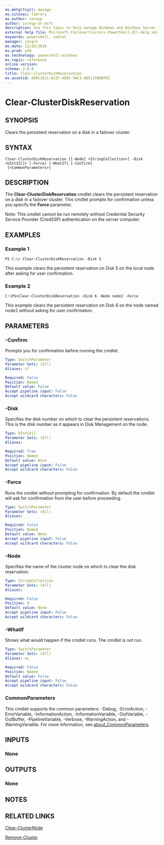 ```yaml
---
ms.mktglfcycl: manage
ms.sitesec: library
ms.author: coreyp
author: coreyp-at-msft
description: Use this topic to help manage Windows and Windows Server technologies with Windows PowerShell.
external help file: Microsoft.FailoverClusters.PowerShell.dll-Help.xml
keywords: powershell, cmdlet
manager: jasgro
ms.date: 12/20/2016
ms.prod: w10
ms.technology: powershell-windows
ms.topic: reference
online version: 
schema: 2.0.0
title: Clear-ClusterDiskReservation
ms.assetid: A99C3621-A137-4EB1-9AC1-A05115BDDFD3
---
```


# Clear-ClusterDiskReservation

## SYNOPSIS
Clears the persistent reservation on a disk in a failover cluster.

## SYNTAX

```
Clear-ClusterDiskReservation [[-Node] <StringCollection>] -Disk <UInt32[]> [-Force] [-WhatIf] [-Confirm]
 [<CommonParameters>]
```

## DESCRIPTION
The **Clear-ClusterDiskReservation** cmdlet clears the persistent reservation on a disk in a failover cluster.
This cmdlet prompts for confirmation unless you specify the **Force** parameter.

Note: This cmdlet cannot be run remotely without Credential Security Service Provider (CredSSP) authentication on the server computer.

## EXAMPLES

### Example 1
```
PS C:\> Clear-ClusterDiskReservation -Disk 5
```

This example clears the persistent reservation on Disk 5 on the local node after asking for user confirmation.

### Example 2
```
C:\PS>Clear-ClusterDiskReservation -Disk 6 -Node node2 -Force
```

This example clears the persistent reservation on Disk 6 on the node named node2 without asking for user confirmation.

## PARAMETERS

### -Confirm
Prompts you for confirmation before running the cmdlet.

```yaml
Type: SwitchParameter
Parameter Sets: (All)
Aliases: cf

Required: False
Position: Named
Default value: False
Accept pipeline input: False
Accept wildcard characters: False
```

### -Disk
Specifies the disk number on which to clear the persistent reservations.
This is the disk number as it appears in Disk Management on the node.

```yaml
Type: UInt32[]
Parameter Sets: (All)
Aliases: 

Required: True
Position: Named
Default value: None
Accept pipeline input: False
Accept wildcard characters: False
```

### -Force
Runs the cmdlet without prompting for confirmation.
By default the cmdlet will ask for confirmation from the user before proceeding.

```yaml
Type: SwitchParameter
Parameter Sets: (All)
Aliases: 

Required: False
Position: Named
Default value: None
Accept pipeline input: False
Accept wildcard characters: False
```

### -Node
Specifies the name of the cluster node on which to clear the disk reservation.

```yaml
Type: StringCollection
Parameter Sets: (All)
Aliases: 

Required: False
Position: 0
Default value: None
Accept pipeline input: False
Accept wildcard characters: False
```

### -WhatIf
Shows what would happen if the cmdlet runs.
The cmdlet is not run.

```yaml
Type: SwitchParameter
Parameter Sets: (All)
Aliases: wi

Required: False
Position: Named
Default value: False
Accept pipeline input: False
Accept wildcard characters: False
```

### CommonParameters
This cmdlet supports the common parameters: -Debug, -ErrorAction, -ErrorVariable, -InformationAction, -InformationVariable, -OutVariable, -OutBuffer, -PipelineVariable, -Verbose, -WarningAction, and -WarningVariable. For more information, see [about_CommonParameters](http://go.microsoft.com/fwlink/?LinkID=113216).

## INPUTS

### None

## OUTPUTS

### None

## NOTES

## RELATED LINKS

[Clear-ClusterNode](./Clear-ClusterNode.md)

[Remove-Cluster](./Remove-Cluster.md)

